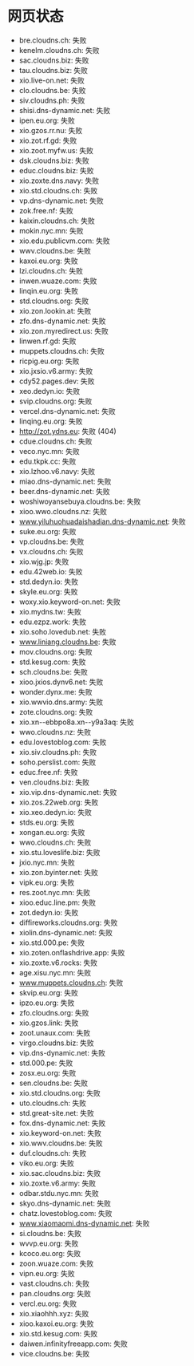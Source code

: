 # 网页状态
- bre.cloudns.ch: 失败
- kenelm.cloudns.ch: 失败
- sac.cloudns.biz: 失败
- tau.cloudns.biz: 失败
- xio.live-on.net: 失败
- clo.cloudns.be: 失败
- siv.cloudns.ph: 失败
- shisi.dns-dynamic.net: 失败
- ipen.eu.org: 失败
- xio.gzos.rr.nu: 失败
- xio.zot.rf.gd: 失败
- xio.zoot.myfw.us: 失败
- dsk.cloudns.biz: 失败
- educ.cloudns.biz: 失败
- xio.zoxte.dns.navy: 失败
- xio.std.cloudns.ch: 失败
- vp.dns-dynamic.net: 失败
- zok.free.nf: 失败
- kaixin.cloudns.ch: 失败
- mokin.nyc.mn: 失败
- xio.edu.publicvm.com: 失败
- wwv.cloudns.be: 失败
- kaxoi.eu.org: 失败
- lzi.cloudns.ch: 失败
- inwen.wuaze.com: 失败
- linqin.eu.org: 失败
- std.cloudns.org: 失败
- xio.zon.lookin.at: 失败
- zfo.dns-dynamic.net: 失败
- xio.zon.myredirect.us: 失败
- linwen.rf.gd: 失败
- muppets.cloudns.ch: 失败
- ricpig.eu.org: 失败
- xio.jxsio.v6.army: 失败
- cdy52.pages.dev: 失败
- xeo.dedyn.io: 失败
- svip.cloudns.org: 失败
- vercel.dns-dynamic.net: 失败
- linqing.eu.org: 失败
- http://zot.ydns.eu: 失败 (404)
- cdue.cloudns.ch: 失败
- veco.nyc.mn: 失败
- edu.tkpk.cc: 失败
- xio.lzhoo.v6.navy: 失败
- miao.dns-dynamic.net: 失败
- beer.dns-dynamic.net: 失败
- woshiwoyansebuya.cloudns.be: 失败
- xioo.wwo.cloudns.nz: 失败
- www.yiluhuohuadaishadian.dns-dynamic.net: 失败
- suke.eu.org: 失败
- vp.cloudns.be: 失败
- vx.cloudns.ch: 失败
- xio.wjg.jp: 失败
- edu.42web.io: 失败
- std.dedyn.io: 失败
- skyle.eu.org: 失败
- woxy.xio.keyword-on.net: 失败
- xio.mydns.tw: 失败
- edu.ezpz.work: 失败
- xio.soho.lovedub.net: 失败
- www.liniang.cloudns.be: 失败
- mov.cloudns.org: 失败
- std.kesug.com: 失败
- sch.cloudns.be: 失败
- xioo.jxios.dynv6.net: 失败
- wonder.dynx.me: 失败
- xio.wwvio.dns.army: 失败
- zote.cloudns.org: 失败
- xio.xn--ebbpo8a.xn--y9a3aq: 失败
- wwo.cloudns.nz: 失败
- edu.lovestoblog.com: 失败
- xio.siv.cloudns.ph: 失败
- soho.perslist.com: 失败
- educ.free.nf: 失败
- ven.cloudns.biz: 失败
- xio.vip.dns-dynamic.net: 失败
- xio.zos.22web.org: 失败
- xio.xeo.dedyn.io: 失败
- stds.eu.org: 失败
- xongan.eu.org: 失败
- wwo.cloudns.ch: 失败
- xio.stu.loveslife.biz: 失败
- jxio.nyc.mn: 失败
- xio.zon.byinter.net: 失败
- vipk.eu.org: 失败
- res.zoot.nyc.mn: 失败
- xioo.educ.line.pm: 失败
- zot.dedyn.io: 失败
- diffireworks.cloudns.org: 失败
- xiolin.dns-dynamic.net: 失败
- xio.std.000.pe: 失败
- xio.zoten.onflashdrive.app: 失败
- xio.zoxte.v6.rocks: 失败
- age.xisu.nyc.mn: 失败
- www.muppets.cloudns.ch: 失败
- skvip.eu.org: 失败
- ipzo.eu.org: 失败
- zfo.cloudns.org: 失败
- xio.gzos.link: 失败
- zoot.unaux.com: 失败
- virgo.cloudns.biz: 失败
- vip.dns-dynamic.net: 失败
- std.000.pe: 失败
- zosx.eu.org: 失败
- sen.cloudns.be: 失败
- xio.std.cloudns.org: 失败
- uto.cloudns.ch: 失败
- std.great-site.net: 失败
- fox.dns-dynamic.net: 失败
- xio.keyword-on.net: 失败
- xio.wwv.cloudns.be: 失败
- duf.cloudns.ch: 失败
- viko.eu.org: 失败
- xio.sac.cloudns.biz: 失败
- xio.zoxte.v6.army: 失败
- odbar.stdu.nyc.mn: 失败
- skyo.dns-dynamic.net: 失败
- chatz.lovestoblog.com: 失败
- www.xiaomaomi.dns-dynamic.net: 失败
- si.cloudns.be: 失败
- wvvp.eu.org: 失败
- kcoco.eu.org: 失败
- zoon.wuaze.com: 失败
- vipn.eu.org: 失败
- vast.cloudns.ch: 失败
- pan.cloudns.org: 失败
- vercl.eu.org: 失败
- xio.xiaohhh.xyz: 失败
- xioo.kaxoi.eu.org: 失败
- xio.std.kesug.com: 失败
- daiwen.infinityfreeapp.com: 失败
- vice.cloudns.be: 失败
